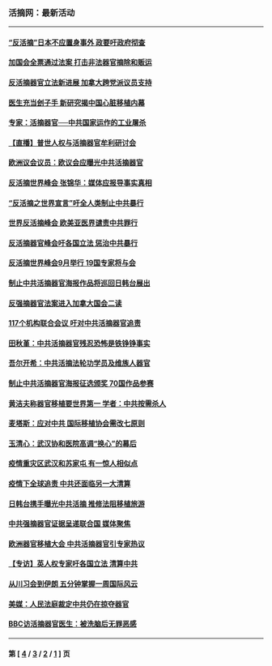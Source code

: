 ### 活摘网：最新活动
---
#### [“反活摘”日本不应置身事外 政要吁政府彻查](../../pages/nf5883/n13971188.md?07010430) 
#### [加国会全票通过法案 打击非法器官摘除和贩运](../../pages/nf5883/n13884924.md?07010430) 
#### [反活摘器官立法新进展 加拿大跨党派议员支持](../../pages/nf5883/n13876061.md?07010430) 
#### [医生充当刽子手 新研究揭中国心脏移植内幕](../../pages/nf5883/n13772291.md?07010430) 
#### [专家：活摘器官──中共国家运作的工业屠杀](../../pages/nf5883/n13761178.md?07010430) 
#### [【直播】普世人权与活摘器官牟利研讨会](../../pages/nf5883/n13425146.md?07010430) 
#### [欧洲议会议员：欧议会应曝光中共活摘器官](../../pages/nf5883/n13336571.md?07010430) 
#### [反活摘世界峰会 张锦华：媒体应报导事实真相](../../pages/nf5883/n13278502.md?07010430) 
#### [“反活摘之世界宣言”吁全人类制止中共暴行](../../pages/nf5883/n13259730.md?07010430) 
#### [世界反活摘峰会 欧美亚医界谴责中共罪行](../../pages/nf5883/n13253550.md?07010430) 
#### [反活摘器官峰会吁各国立法 惩治中共暴行](../../pages/nf5883/n13245052.md?07010430) 
#### [反活摘世界峰会9月举行 19国专家将与会](../../pages/nf5883/n13201492.md?07010430) 
#### [制止中共活摘器官海报作品将巡回日韩台展出](../../pages/nf5883/n13177791.md?07010430) 
#### [反强摘器官法案进入加拿大国会二读](../../pages/nf5883/n13033450.md?07010430) 
#### [117个机构联合会议 吁对中共活摘器官追责](../../pages/nf5883/n12775087.md?07010430) 
#### [田秋堇：中共活摘器官残忍恐怖是铁铮铮事实](../../pages/nf5883/n12702148.md?07010430) 
#### [吾尔开希：中共活摘法轮功学员及维族人器官](../../pages/nf5883/n12693197.md?07010430) 
#### [制止中共活摘器官海报征选颁奖 70国作品参赛](../../pages/nf5883/n12692050.md?07010430) 
#### [黄洁夫称器官移植要世界第一 学者：中共按需杀人](../../pages/nf5883/n12572329.md?07010430) 
#### [麦塔斯：应对中共 国际移植协会需改七原则](../../pages/nf5883/n12514711.md?07010430) 
#### [玉清心：武汉协和医院高调“换心”的幕后](../../pages/nf5883/n12298730.md?07010430) 
#### [疫情重灾区武汉和苏家屯 有一惊人相似点](../../pages/nf5883/n12150824.md?07010430) 
#### [疫情下全球追责 中共还面临另一大清算](../../pages/nf5883/n12070397.md?07010430) 
#### [日韩台携手曝光中共活摘 推修法阻移植旅游](../../pages/nf5883/n11712046.md?07010430) 
#### [中共强摘器官证据呈递联合国 媒体聚焦](../../pages/nf5883/n11546426.md?07010430) 
#### [欧洲器官移植大会 中共活摘器官引专家热议](../../pages/nf5883/n11539095.md?07010430) 
#### [【专访】英人权专家吁各国立法 清算中共](../../pages/nf5883/n11367315.md?07010430) 
#### [从川习会到伊朗 五分钟掌握一周国际风云](../../pages/nf5883/n11338520.md?07010430) 
#### [美媒：人民法庭裁定中共仍在掠夺器官](../../pages/nf5883/n11334897.md?07010430) 
#### [BBC访活摘器官医生：被洗脑后无罪恶感](../../pages/nf5883/n11335935.md?07010430) 

---
#### 第 [ [4](./4.md?07010430) / [3](./3.md?07010430) / [2](./2.md?07010430) / [1](./1.md?07010430) ] 页
